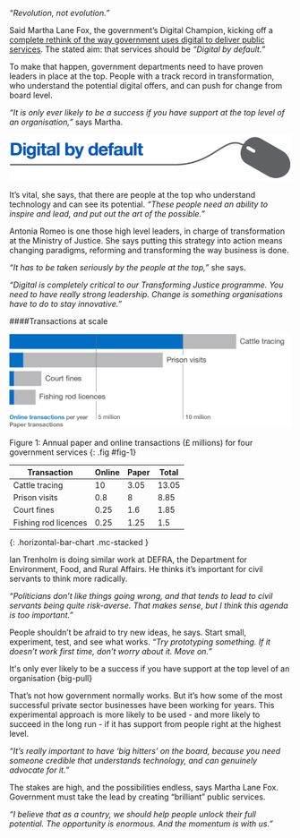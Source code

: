 *“Revolution, not evolution.”*

Said Martha Lane Fox, the government’s Digital Champion, kicking off a [complete rethink of the way government uses digital to deliver public services](http://www.cabinetoffice.gov.uk/resource-library/directgov-2010-and-beyond-revolution-not-evolution). The stated aim: that services should be *“Digital by default.”*

To make that happen, government departments need to have proven leaders in place at the top. People with a track record in transformation, who understand the potential digital offers, and can push for change from board level.

*“It is only ever likely to be a success if you have support at the top level of an organisation,”* says Martha.

![Digital by default](/assets/images/strategy/case-studies/active-leadership/digital-by-default.png)

It’s vital, she says, that there are people at the top who understand technology and can see its potential. *“These people need an ability to inspire and lead, and put out the art of the possible.”*

Antonia Romeo is one those high level leaders, in charge of transformation at the Ministry of Justice. She says putting this strategy into action means changing paradigms, reforming and transforming the way business is done.

*“It has to be taken seriously by the people at the top,”* she says. 

*“Digital is completely critical to our Transforming Justice programme. You need to have really strong leadership. Change is something organisations have to do to stay innovative.”*

####Transactions at scale

![Chart showing annual paper and online transactions for four government services](/assets/images/strategy/case-studies/active-leadership/Active-Leadership--Transactions-at-Scale-ret.png)

Figure 1: Annual paper and online transactions (£ millions) for four government services
{: .fig #fig-1}

| Transaction           | Online | Paper | Total |
|-----------------------|--------|-------|-------|
| Cattle tracing        | 10     | 3.05  | 13.05 |
| Prison visits         | 0.8    | 8     | 8.85   |
| Court fines           | 0.25   | 1.6   | 1.85  |
| Fishing rod licences  | 0.25   | 1.25  | 1.5   |
{: .horizontal-bar-chart .mc-stacked }


Ian Trenholm is doing similar work at DEFRA, the Department for Environment, Food, and Rural Affairs. He thinks it’s important for civil servants to think more radically. 

*“Politicians don’t like things going wrong, and that tends to lead to civil servants being quite risk-averse. That makes sense, but I think this agenda is too important.”*

People shouldn’t be afraid to try new ideas, he says. Start small, experiment, test, and see what works. *“Try prototyping something. If it doesn’t work first time, don’t worry about it. Move on.”*

It's only ever likely to be a success if you have support at the top level of an organisation
{big-pull}

That’s not how government normally works. But it’s how some of the most successful private sector businesses have been working for years. This experimental approach is more likely to be used - and more likely to succeed in the long run - if it has support from people right at the highest level. 

*“It’s really important to have ‘big hitters’  on the board, because you need someone credible that understands technology, and can genuinely advocate for it.”*

The stakes are high, and the possibilities endless, says Martha Lane Fox. Government must take the lead by creating “brilliant” public services.

*“I believe that as a country, we should help people unlock their full potential. The opportunity is enormous. And the momentum is with us.”*





